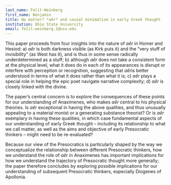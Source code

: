 ```yaml
---
last_name: Folit-Weinberg
first_name: Benjamin
title: No matter? *aêr* and causal minimalism in early Greek thought
institution: Ohio State University
email: folit-weinberg.1@osu.edu
---
```


This paper proceeds from four insights into the nature of *aêr* in Homer and Hesiod: 
a) *aêr* is both darkness visible (as Kirk puts it) and the “very stuff of invisibility” (as West has it), and is thus in some sense radically underdetermined as a stuff; b) although *aêr* does not take a consistent form at the physical level, what it does do in each of its appearances is disrupt or interfere with perception or recognition, suggesting that *aêr*is better understood in terms of what it does rather 
than what it is; c) *aêr* plays a special role in helping the epic poet navigate narrative complexity; d) *aêr* is closely linked with the divine.

The paper’s central concern is to explore the consequences of these points for our understanding of Anaximenes, who makes *aêr* central to his physical theories. Is *aêr* exceptional in having the above qualities, and thus unusually appealing to a material monist or a generating substance theorist? Or is *aêr* exemplary in having these qualities, in which case fundamental aspects of our understanding of early Greek thought – including its relationship to what we call matter, as well as the aims and objective of early Presocratic thinkers – might need to be re-evaluated?

Because our view of the Presocratics is particularly shaped by the way we conceptualize the relationship between different Presocratic thinkers, how we understand the role of *aêr* in Anaximenes has important implications for how we understand the trajectory of Presocratic thought more generally; the paper therefore concludes by exploring possible implications for our understanding of subsequent Presocratic thinkers, especially Diogenes of Apollonia.
